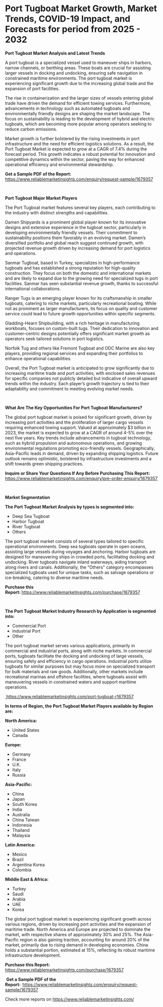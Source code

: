 <p><h1>Port Tugboat Market Growth, Market Trends, COVID-19 Impact, and Forecasts for period from 2025 - 2032</h1></p><p><strong>Port Tugboat Market Analysis and Latest Trends</strong></p>
<p><p>A port tugboat is a specialized vessel used to maneuver ships in harbors, narrow channels, or berthing areas. These boats are crucial for assisting larger vessels in docking and undocking, ensuring safe navigation in constrained maritime environments. The port tugboat market is experiencing significant growth due to the increasing global trade and the expansion of port facilities. </p><p>The rise in containerization and the larger sizes of vessels entering global trade have driven the demand for efficient towing services. Furthermore, advancements in technology such as automated tugboats and environmentally friendly designs are shaping the market landscape. The focus on sustainability is leading to the development of hybrid and electric tugboats, which are becoming more popular among operators seeking to reduce carbon emissions. </p><p>Market growth is further bolstered by the rising investments in port infrastructure and the need for efficient logistics solutions. As a result, the Port Tugboat Market is expected to grow at a CAGR of 7.4% during the forecast period. This growth indicates a robust potential for innovation and competitive dynamics within the sector, paving the way for enhanced operational efficiency and environmental stewardship.</p></p>
<p><strong>Get a Sample PDF of the Report:&nbsp;</strong> <a href="https://www.reliablemarketinsights.com/enquiry/request-sample/1679357?utm_campaign=2458&utm_medium=2&utm_source=Github&utm_content=ia&utm_term=16022025&utm_id=port-tugboat">https://www.reliablemarketinsights.com/enquiry/request-sample/1679357</a></p>
<p>&nbsp;</p>
<p><strong>Port Tugboat Major Market Players</strong></p>
<p><p>The Port Tugboat market features several key players, each contributing to the industry with distinct strengths and capabilities. </p><p>Damen Shipyards is a prominent global player known for its innovative designs and extensive experience in the tugboat sector, particularly in developing environmentally friendly vessels. Their commitment to sustainability positions them favorably in an evolving market. Damen’s diversified portfolio and global reach suggest continued growth, with projected revenue growth driven by increasing demand for port logistics and operations.</p><p>Sanmar Tugboat, based in Turkey, specializes in high-performance tugboats and has established a strong reputation for high-quality construction. They focus on both the domestic and international markets and are likely to expand due to the growing need for specialized tugs in port facilities. Sanmar has seen substantial revenue growth, thanks to successful international collaborations.</p><p>Ranger Tugs is an emerging player known for its craftsmanship in smaller tugboats, catering to niche markets, particularly recreational boating. While not as prominent as larger manufacturers, its focus on quality and customer service could lead to future growth opportunities within specific segments.</p><p>Gladding-Hearn Shipbuilding, with a rich heritage in manufacturing workboats, focuses on custom-built tugs. Their dedication to innovation and customer-centric designs potentially offers significant market growth as operators seek tailored solutions in port logistics.</p><p>Norfolk Tug and others like Fremont Tugboat and ODC Marine are also key players, providing regional services and expanding their portfolios to enhance operational capabilities. </p><p>Overall, the Port Tugboat market is anticipated to grow significantly due to increasing maritime trade and port activities, with enclosed sales revenues for specific companies not publicly detailed but indicative of overall upward trends within the industry. Each player’s growth trajectory is tied to their adaptability and commitment to meeting evolving market needs.</p></p>
<p>&nbsp;</p>
<p><strong>What Are The Key Opportunities For Port Tugboat Manufacturers?</strong></p>
<p><p>The global port tugboat market is poised for significant growth, driven by increasing port activities and the proliferation of larger cargo vessels requiring enhanced towing support. Valued at approximately $3 billion in 2023, the market is expected to grow at a CAGR of around 4-5% over the next five years. Key trends include advancements in tugboat technology, such as hybrid propulsion and autonomous operations, and growing environmental regulations promoting eco-friendly vessels. Geographically, Asia-Pacific leads in demand, driven by expanding shipping logistics. Future outlook remains optimistic, bolstered by infrastructure investments and a shift towards green shipping practices.</p></p>
<p><strong>Inquire or Share Your Questions If Any Before Purchasing This Report:</strong> <a href="https://www.reliablemarketinsights.com/enquiry/pre-order-enquiry/1679357?utm_campaign=2458&utm_medium=2&utm_source=Github&utm_content=ia&utm_term=16022025&utm_id=port-tugboat">https://www.reliablemarketinsights.com/enquiry/pre-order-enquiry/1679357</a></p>
<p>&nbsp;</p>
<p><strong>Market Segmentation</strong></p>
<p><strong>The Port Tugboat Market Analysis by types is segmented into:</strong></p>
<p><ul><li>Deep Sea Tugboat</li><li>Harbor Tugboat</li><li>River Tugboat</li><li>Others</li></ul></p>
<p><p>The port tugboat market consists of several types tailored to specific operational environments. Deep sea tugboats operate in open oceans, assisting large vessels during voyages and anchoring. Harbor tugboats are designed for maneuvering ships in crowded ports, facilitating docking and undocking. River tugboats navigate inland waterways, aiding transport along rivers and canals. Additionally, the "Others" category encompasses specialized tugboats used for unique tasks, such as salvage operations or ice-breaking, catering to diverse maritime needs.</p></p>
<p><strong>Purchase this Report:&nbsp;</strong><a href="https://www.reliablemarketinsights.com/purchase/1679357?utm_campaign=2458&utm_medium=2&utm_source=Github&utm_content=ia&utm_term=16022025&utm_id=port-tugboat">https://www.reliablemarketinsights.com/purchase/1679357</a></p>
<p>&nbsp;</p>
<p><strong>The Port Tugboat Market Industry Research by Application is segmented into:</strong></p>
<p><ul><li>Commercial Port</li><li>Industrial Port</li><li>Other</li></ul></p>
<p><p>The port tugboat market serves various applications, primarily in commercial and industrial ports, along with niche markets. In commercial ports, tugboats facilitate the docking and undocking of large vessels, ensuring safety and efficiency in cargo operations. Industrial ports utilize tugboats for similar purposes but may focus more on specialized transport for bulk materials and raw goods. Additionally, other markets include recreational marinas and offshore facilities, where tugboats assist with maneuvering vessels in constrained waters and support maritime operations.</p></p>
<p><a href="https://www.reliablemarketinsights.com/port-tugboat-r1679357?utm_campaign=2458&utm_medium=2&utm_source=Github&utm_content=ia&utm_term=16022025&utm_id=port-tugboat">&nbsp;https://www.reliablemarketinsights.com/port-tugboat-r1679357</a></p>
<p><strong>In terms of Region, the Port Tugboat Market Players available by Region are:</strong></p>
<p>
    <p> <strong> North America: </strong>
        <ul>
            <li>United States</li>
            <li>Canada</li>
        </ul>
        </p> 
    <p> <strong> Europe: </strong>
        <ul>
            <li>Germany</li>
            <li>France</li>
            <li>U.K.</li>
            <li>Italy</li>
            <li>Russia</li>
        </ul>
        </p> 
    <p> <strong> Asia-Pacific: </strong>
        <ul>
            <li>China</li>
            <li>Japan</li>
            <li>South Korea</li>
            <li>India</li>
            <li>Australia</li>
            <li>China Taiwan</li>
            <li>Indonesia</li>
            <li>Thailand</li>
            <li>Malaysia</li>
        </ul>
        </p> 
    <p> <strong> Latin America: </strong>
        <ul>
            <li>Mexico</li>
            <li>Brazil</li>
            <li>Argentina Korea</li>
            <li>Colombia</li>
        </ul>
        </p> 
    <p> <strong> Middle East & Africa: </strong>
        <ul>
            <li>Turkey</li>
            <li>Saudi</li>
            <li>Arabia</li>
            <li>UAE</li>
            <li>Korea</li>
        </ul>
    </p>
    </p>
<p><p>The global port tugboat market is experiencing significant growth across various regions, driven by increasing port activities and the expansion of maritime trade. North America and Europe are projected to dominate the market, with respective shares of approximately 30% and 25%. The Asia-Pacific region is also gaining traction, accounting for around 20% of the market, primarily due to rising demand in developing economies. China holds a substantial portion, estimated at 15%, reflecting its robust maritime infrastructure development.</p></p>
<p><strong>Purchase this Report: </strong><a href="https://www.reliablemarketinsights.com/purchase/1679357?utm_campaign=2458&utm_medium=2&utm_source=Github&utm_content=ia&utm_term=16022025&utm_id=port-tugboat">https://www.reliablemarketinsights.com/purchase/1679357</a></p>
<p>&nbsp;<strong>Get a Sample PDF of the Report:&nbsp;&nbsp;</strong><a href="https://www.reliablemarketinsights.com/enquiry/request-sample/1679357?utm_campaign=2458&utm_medium=2&utm_source=Github&utm_content=ia&utm_term=16022025&utm_id=port-tugboat">https://www.reliablemarketinsights.com/enquiry/request-sample/1679357</a></p>
<p><strong></strong></p>
<p>Check more reports on <a href="https://www.reliablemarketinsights.com/?utm_campaign=2458&utm_medium=2&utm_source=Github&utm_content=ia&utm_term=16022025&utm_id=port-tugboat">https://www.reliablemarketinsights.com/</a></p>